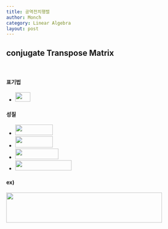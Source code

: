 ```yaml
---
title: 공역전치행렬
author: Monch
category: Linear Algebra
layout: post
---
```


 

 <h2><b>conjugate Transpose Matrix</b></h2>

<br>

<h4><strong>표기법</strong></h4>

-  <img src="{{'assets/picture/la_ctm_0.jpg' | relative_url}}" height="25" width="40"> 



<h4><strong>성질</strong></h4>

- <img src="{{'assets/picture/la_ctm_1.jpg' | relative_url}}" height="28" width="100">  
- <img src="{{'assets/picture/la_ctm_2.jpg' | relative_url}}" height="30" width="100">  
- <img src="{{'assets/picture/la_ctm_3.jpg' | relative_url}}" height="28" width="115">  
- <img src="{{'assets/picture/la_ctm_4.jpg' | relative_url}}" height="27" width="150">  



<h4><strong>ex)</strong></h4>

<img src="{{'assets/picture/la_ctm_5.jpg' | relative_url}}" height="80" width="415">



